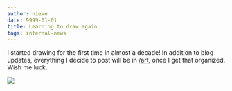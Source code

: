 ```yaml
---
author: nieve
date: 9999-01-01
title: Learning to draw again
tags: internal-news
---
```


I started drawing for the first time in almost a decade! In addition to blog updates, everything I decide to post will be in [/art]({{"/art"|relative_url}}), once I get that organized. Wish me luck.

![](/assets/images/art/100-0.webp)